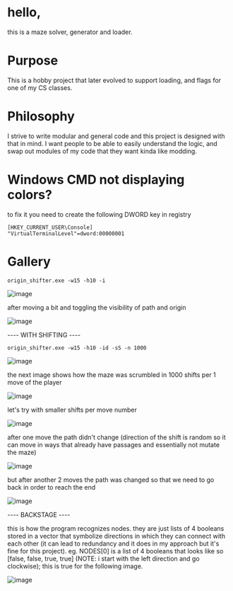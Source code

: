 # hello,

this is a maze solver, generator and loader.

# Purpose

This is a hobby project that later evolved to support loading, and flags for one of my CS classes.

# Philosophy

I strive to write modular and general code and this project is designed with that in mind. I want people to be able to easily understand the logic, and swap out modules of my code that they want kinda like modding.

# Windows CMD not displaying colors?

to fix it you need to create the following DWORD key in registry

```
[HKEY_CURRENT_USER\Console]
"VirtualTerminalLevel"=dword:00000001
```

# Gallery
```
origin_shifter.exe -w15 -h10 -i
```
![image](https://github.com/user-attachments/assets/0ec4d6bc-bc40-4921-ae83-35e744cb93ef)

after moving a bit and toggling the visibility of path and origin

![image](https://github.com/user-attachments/assets/3b38bf98-246d-4fd7-b1b7-9155c64f90df)

---- WITH SHIFTING ----
```
origin_shifter.exe -w15 -h10 -id -sS -n 1000
```
![image](https://github.com/user-attachments/assets/92427c5f-b075-44ce-9a82-c0a87aa6c54b)

the next image shows how the maze was scrumbled in 1000 shifts per 1 move of the player

![image](https://github.com/user-attachments/assets/9f16c08a-cc67-4aa0-a80a-0d2b0ddcdd69)


let's try with smaller shifts per move number


![image](https://github.com/user-attachments/assets/4edf4a3f-03cb-4d59-982e-595d23e5f7ba)

after one move the path didn't change (direction of the shift is random so it can move in ways that already have passages and essentially not mutate the maze)

![image](https://github.com/user-attachments/assets/537d7bb4-1170-4320-95a6-6d945de1f8ef)

but after another 2 moves the path was changed so that we need to go back in order to reach the end

![image](https://github.com/user-attachments/assets/0132a44d-3e36-455a-98e9-81250feb3add)

---- BACKSTAGE ----

this is how the program recognizes nodes. they are just lists of 4 booleans stored in a vector that symbolize directions in which they can connect with each other (it can lead to redundancy and it does in my approach but it's fine for this project). eg. NODES[0] is a list of 4 booleans that looks like so [false, false, true, true] (NOTE: i start with the left direction and go clockwise); this is true for the following image.

![image](https://github.com/user-attachments/assets/f653a700-05ba-4adc-9d6d-bc3756e05be6)
